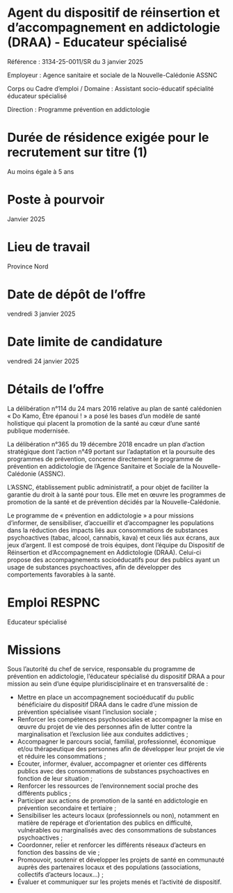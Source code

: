 # Agent du dispositif de réinsertion et d’accompagnement en addictologie (DRAA) - Educateur spécialisé

Référence : 3134-25-0011/SR du 3 janvier 2025

Employeur : Agence sanitaire et sociale de la Nouvelle-Calédonie ASSNC

Corps ou Cadre d’emploi / Domaine : Assistant socio-éducatif spécialité éducateur spécialisé

Direction : Programme prévention en addictologie

# Durée de résidence exigée pour le recrutement sur titre (1)

Au moins égale à 5 ans

# Poste à pourvoir

Janvier 2025

# Lieu de travail

Province Nord

# Date de dépôt de l’offre

vendredi 3 janvier 2025

# Date limite de candidature

vendredi 24 janvier 2025

# Détails de l’offre

La délibération n°114 du 24 mars 2016 relative au plan de santé calédonien « Do Kamo, Être épanoui ! » a posé les bases d’un modèle de santé holistique qui placent la promotion de la santé au cœur d’une santé publique modernisée.

La délibération n°365 du 19 décembre 2018 encadre un plan d’action stratégique dont l’action n°49 portant sur l’adaptation et la poursuite des programmes de prévention, concerne directement le programme de prévention en addictologie de l’Agence Sanitaire et Sociale de la Nouvelle-Calédonie (ASSNC).

L’ASSNC, établissement public administratif, a pour objet de faciliter la garantie du droit à la santé pour tous. Elle met en œuvre les programmes de promotion de la santé et de prévention décidés par la Nouvelle-Calédonie.

Le programme de « prévention en addictologie » a pour missions d’informer, de sensibiliser, d’accueillir et d’accompagner les populations dans la réduction des impacts liés aux consommations de substances psychoactives (tabac, alcool, cannabis, kava) et ceux liés aux écrans, aux jeux d’argent. Il est composé de trois équipes, dont l’équipe du Dispositif de Réinsertion et d’Accompagnement en Addictologie (DRAA). Celui-ci propose des accompagnements socioéducatifs pour des publics ayant un usage de substances psychoactives, afin de développer des comportements favorables à la santé.

# Emploi RESPNC

Educateur spécialisé

# Missions

Sous l’autorité du chef de service, responsable du programme de prévention en addictologie, l’éducateur spécialisé du dispositif DRAA a pour mission au sein d’une équipe pluridisciplinaire et en transversalité de :

- Mettre en place un accompagnement socioéducatif du public bénéficiaire du dispositif DRAA dans le cadre d’une mission de prévention spécialisée visant l’inclusion sociale ;
- Renforcer les compétences psychosociales et accompagner la mise en œuvre du projet de vie des personnes afin de lutter contre la marginalisation et l’exclusion liée aux conduites addictives ;
- Accompagner le parcours social, familial, professionnel, économique et/ou thérapeutique des personnes afin de développer leur projet de vie et réduire les consommations ;
- Écouter, informer, évaluer, accompagner et orienter ces différents publics avec des consommations de substances psychoactives en fonction de leur situation ;
- Renforcer les ressources de l’environnement social proche des différents publics ;
- Participer aux actions de promotion de la santé en addictologie en prévention secondaire et tertiaire ;
- Sensibiliser les acteurs locaux (professionnels ou non), notamment en matière de repérage et d’orientation des publics en difficulté, vulnérables ou marginalisés avec des consommations de substances psychoactives ;
- Coordonner, relier et renforcer les différents réseaux d’acteurs en fonction des bassins de vie ;
- Promouvoir, soutenir et développer les projets de santé en communauté auprès des partenaires locaux et des populations (associations, collectifs d’acteurs locaux…) ;
- Évaluer et communiquer sur les projets menés et l’activité de dispositif.